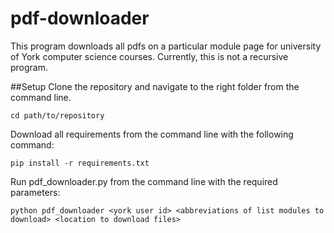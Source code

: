 # pdf-downloader
This program downloads all pdfs on a particular module page for university of York computer science courses.  Currently, this is not a recursive program. 

##Setup
Clone the repository and navigate to the right folder from the command line.
```
cd path/to/repository
```

Download all requirements from the command line with the following command: 
```
pip install -r requirements.txt
``` 
Run pdf_downloader.py from the command line with the required parameters:
```
python pdf_downloader <york user id> <abbreviations of list modules to download> <location to download files> 
``` 
